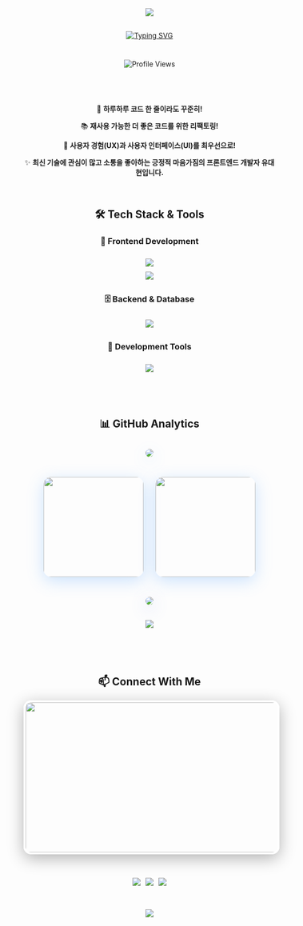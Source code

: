 <div align="center">
  <!-- 헤더 -->
  <img src="https://capsule-render.vercel.app/api?type=rect&color=0:1a1b27,30:2d3748,70:4a5568,100:2b6cb0&height=200&section=header&text=HELLO%20WORLD&fontSize=60&fontColor=ffffff&animation=twinkling&fontAlignY=38&desc=Front-end%20Developer%20YOO&descAlignY=60&descSize=22" />

  <!-- 타이핑 메세지 -->
  <div align="center" style="margin: 30px 0;">
    <a href="https://git.io/typing-svg">
      <img src="https://readme-typing-svg.herokuapp.com/?lines=🌟+A+line+of+code+a+day,+keeps+the+rust+away!;💪+A+better+me,+every+day!;✨+Keep+coding,+keep+growing!&font=JetBrains+Mono&center=true&width=600&height=100&color=58a6ff&vCenter=true&size=22&pause=1000" alt="Typing SVG" />
    </a>
  </div>

  <!-- 방문자 -->
  <div style="margin: 40px 0;">
    <img src="https://komarev.com/ghpvc/?username=Yooodh&label=Profile%20views&color=0e75b6&style=flat" alt="Profile Views" />
  </div>

  <br/>

  <!-- 자기소개 -->
  <div align="center">
    <p>🚀 <strong>하루하루 코드 한 줄이라도 꾸준히!</strong></p>
    <p>📚 <strong>재사용 가능한 더 좋은 코드를 위한 리팩토링!</strong></p>
    <p>🎨 <strong>사용자 경험(UX)과 사용자 인터페이스(UI)를 최우선으로!</strong></p>
    <p>✨ <strong>최신 기술에 관심이 많고 소통을 좋아하는 긍정적 마음가짐의 프론트엔드 개발자 유대현입니다.</strong></p>
  </div>

  <br/>

  <!-- 기술 및 툴 -->
  ## 🛠️ Tech Stack & Tools
  
  ### 🎨 Frontend Development
  <div style="margin: 20px 0;">
    <img src="https://skillicons.dev/icons?i=html,css,sass,tailwind" style="margin: 5px;" />
    <br/>
    <img src="https://skillicons.dev/icons?i=js,ts,threejs,react,nextjs" style="margin: 5px;" />
  </div>

  ### 🗄️ Backend & Database
  <div style="margin: 20px 0;">
    <img src="https://skillicons.dev/icons?i=supabase,mysql,prisma" style="margin: 5px;" />
  </div>

  ### 🔧 Development Tools
  <div style="margin: 20px 0;">
    <img src="https://skillicons.dev/icons?i=git,github,notion,figma" style="margin: 5px;" />
  </div>

  <br/><br/>


  <!-- 스텟 -->
  ## 📊 GitHub Analytics
  
  <p align="center" style="margin: 30px 0;">
    <img src="https://github-readme-streak-stats.herokuapp.com/?user=Yooodh&theme=transparent&hide_border=true&stroke=58a6ff&ring=58a6ff&fire=ff6b9d&currStreakLabel=58a6ff&background=00000000" style="border-radius: 15px; box-shadow: 0 8px 32px rgba(88, 166, 255, 0.2);" />
  </p>

   <!-- 스텟 -->
  <p align="center">
    <img height="200" src="https://github-readme-stats.vercel.app/api/top-langs/?username=Yooodh&bg_color=00000000&title_color=58a6ff&text_color=ffffff&icon_color=58a6ff&hide_border=true&border_radius=12&layout=compact&theme=transparent&langs_count=8" style="border-radius: 15px; box-shadow: 0 8px 32px rgba(88, 166, 255, 0.3); margin: 10px;" />
    <img height="200" src="https://github-readme-stats.vercel.app/api?username=Yooodh&bg_color=00000000&title_color=58a6ff&text_color=ffffff&icon_color=58a6ff&show_icons=true&hide_border=true&border_radius=12&theme=transparent&ring_color=58a6ff" style="border-radius: 15px; box-shadow: 0 8px 32px rgba(88, 166, 255, 0.3); margin: 10px;" />
  </p>


  <!-- 그래프 -->
  <div style="display: flex; justify-content: center; align-items: center; margin: 30px 0;">
    <a href="https://github.com/ashutosh00710/github-readme-activity-graph">
      <img src="https://github-readme-activity-graph.vercel.app/graph?username=Yooodh&bg_color=30,667eea,764ba2&color=ffffff&line=58a6ff&point=f472b6&area_color=667eea&theme=react-dark&area=true&hide_border=true&custom_title=My%20Contribution%20Graph&radius=10" style="border-radius: 15px; box-shadow: 0 8px 32px rgba(102, 126, 234, 0.3);" />
    </a>
  </div>


  <!-- 트로피 -->
  <div style="margin: 30px 0;">
    <img src="https://github-profile-trophy.vercel.app/?username=Yooodh&theme=radical&no-frame=false&no-bg=false&margin-w=4&row=1" />
  </div>

  <br/><br/>
  
  ## 📫 Connect With Me
  <!-- 농장 -->
  <div>
    <a href="mailto:eogus2604@hanmail.net">
      <img
        src="https://render.gitanimals.org/farms/Yooodh"
        width="600"
        height="300"
        style="border-radius: 15px; border: 4px solid white; box-shadow: 0 8px 32px rgba(0,0,0,0.3); transition: transform 0.3s ease;"
        onmouseover="this.style.transform='scale(1.02)'"
        onmouseout="this.style.transform='scale(1)'"
      />
    </a>
  </div>

  <br/>
  
  <!-- 메일 -->
  <div style="margin: 30px 0; display: flex; gap: 10px; justify-content: center;">
    <a href="mailto:eogus2604@gmail.com">
      <img src="https://img.shields.io/badge/G_mail-D14836?style=for-the-badge&logo=gmail&logoColor=white" />
    </a>
    <a href="mailto:eogus1532@naver.com">
      <img src="https://img.shields.io/badge/Naver_Mail-03C75A?style=for-the-badge&logo=naver&logoColor=white" />
    </a>
    <a href="mailto:eogus2604@hanmail.net">
      <img src="https://img.shields.io/badge/Daum_Mail-003366?style=for-the-badge&logo=data:image/svg+xml;base64,PHN2ZyB3aWR0aD0iMjQiIGhlaWdodD0iMjQiIHZpZXdCb3g9IjAgMCAyNCAyNCIgZmlsbD0ibm9uZSIgeG1sbnM9Imh0dHA6Ly93d3cudzMub3JnLzIwMDAvc3ZnIj4KPHRleHQgeD0iNTAlIiB5PSI1MCUiIGZvbnQtZmFtaWx5PSJBcmlhbCwgc2Fucy1zZXJpZiIgZm9udC1zaXplPSIzMCIgZm9udC13ZWlnaHQ9IjkwMCIgZmlsbD0iI0ZGRkZGRiIgdGV4dC1hbmNob3I9Im1pZGRsZSIgZG9taW5hbnQtYmFzZWxpbmU9ImNlbnRyYWwiPkQ8L3RleHQ+Cjwvc3ZnPgo=&logoColor=white" />
    </a>
  </div>

  <br/>

  <img src="https://capsule-render.vercel.app/api?type=rect&color=0:1a1b27,30:2d3748,70:4a5568,100:2b6cb0&height=150&section=footer&text=HAPPY%20CODING&fontSize=40&fontColor=ffffff&animation=twinkling&fontAlignY=38&desc=May%20your%20commits%20be%20many%20and%20your%20bugs%20be%20few%21&descAlignY=60&descSize=14" />
  </div>
